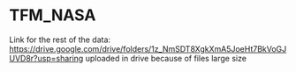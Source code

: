 # TFM_NASA

Link for the rest of the data: https://drive.google.com/drive/folders/1z_NmSDT8XgkXmA5JoeHt7BkVoGJUVD8r?usp=sharing
uploaded in drive because of files large size 
